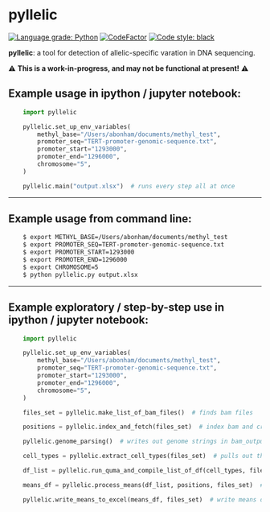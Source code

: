 # pyllelic

[![Language grade: Python](https://img.shields.io/lgtm/grade/python/g/Paradoxdruid/pyllelic.svg?logo=lgtm&logoWidth=18)](https://lgtm.com/projects/g/Paradoxdruid/pyllelic/context:python)  [![CodeFactor](https://www.codefactor.io/repository/github/paradoxdruid/pyllelic/badge)](https://www.codefactor.io/repository/github/paradoxdruid/pyllelic)  [![Code style: black](https://img.shields.io/badge/code%20style-black-000000.svg)](https://github.com/ambv/black)

**pyllelic**: a tool for detection of allelic-specific varation in DNA sequencing.

:warning: **This is a work-in-progress, and may not be functional at present!** :warning:

## Example usage in ipython / jupyter notebook:
```python
    import pyllelic

    pyllelic.set_up_env_variables(
        methyl_base="/Users/abonham/documents/methyl_test",
        promoter_seq="TERT-promoter-genomic-sequence.txt",
        promoter_start="1293000",
        promoter_end="1296000",
        chromosome="5",
    )

    pyllelic.main("output.xlsx")  # runs every step all at once
```

----------------------------------

## Example usage from command line:

```bash
    $ export METHYL_BASE=/Users/abonham/documents/methyl_test
    $ export PROMOTER_SEQ=TERT-promoter-genomic-sequence.txt
    $ export PROMOTER_START=1293000
    $ export PROMOTER_END=1296000
    $ export CHROMOSOME=5
    $ python pyllelic.py output.xlsx
```

----------------------------------

## Example exploratory / step-by-step use in ipython / jupyter notebook:

```python
    import pyllelic

    pyllelic.set_up_env_variables(
        methyl_base="/Users/abonham/documents/methyl_test",
        promoter_seq="TERT-promoter-genomic-sequence.txt",
        promoter_start="1293000",
        promoter_end="1296000",
        chromosome="5",
    )

    files_set = pyllelic.make_list_of_bam_files()  # finds bam files

    positions = pyllelic.index_and_fetch(files_set)  # index bam and creates bam_output folders/files

    pyllelic.genome_parsing()  # writes out genome strings in bam_output folders

    cell_types = pyllelic.extract_cell_types(files_set)  # pulls out the cell types available for analysis

    df_list = pyllelic.run_quma_and_compile_list_of_df(cell_types, filename)  # run quma, get dfs

    means_df = pyllelic.process_means(df_list, positions, files_set)  # process means data from dataframes

    pyllelic.write_means_to_excel(means_df, files_set)  # write means data to excel files
```
